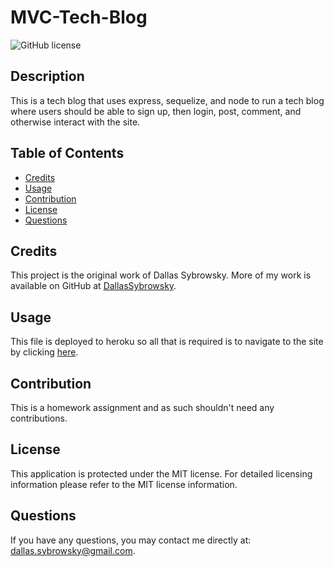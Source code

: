 
# MVC-Tech-Blog
![GitHub license](https://img.shields.io/badge/license-MIT-blue.svg)

## Description

This is a tech blog that uses express, sequelize, and node to run a tech blog where users should be able to sign up, then login, post, comment, and otherwise interact with the site.

## Table of Contents

- [Credits](#credits)
- [Usage](#usage)
- [Contribution](#contribution)
- [License](#license)
- [Questions](#questions)



## Credits

This project is the original work of Dallas Sybrowsky. More of my work is available on GitHub at [DallasSybrowsky](https://github.com/DallasSybrowsky).

## Usage

This file is deployed to heroku so all that is required is to navigate to the site by clicking [here](https://dsybr-tech-blog.herokuapp.com/login).

## Contribution

This is a homework assignment and as such shouldn't need any contributions.

## License

This application is protected under the MIT license. For detailed licensing information please refer to the MIT license information.

## Questions

If you have any questions, you may contact me directly at: dallas.sybrowsky@gmail.com.